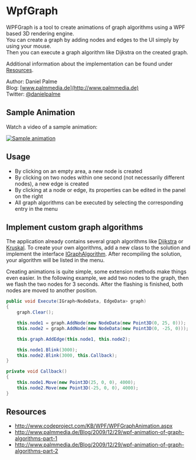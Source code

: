 # WpfGraph
WPFGraph is a tool to create animations of graph algorithms using a WPF based 3D rendering engine.  
You can create a graph by adding nodes and edges to the UI simply by using your mouse.  
Then you can execute a graph algorithm like Dijkstra on the created graph.

Additional information about the implementation can be found under [Resources](#resources).

Author: Daniel Palme  
Blog: [www.palmmedia.de](http://www.palmmedia.de)  
Twitter: [@danielpalme](http://twitter.com/danielpalme)  

## Sample Animation

Watch a video of a sample animation: 

[![Sample animation](http://img.youtube.com/vi/wQJBQB-Ajdc/0.jpg)](http://www.youtube.com/watch?v=wQJBQB-Ajdc "Sample animation")

## Usage

* By clicking on an empty area, a new node is created
* By clicking on two nodes within one second (not necessarily different nodes), a new edge is created
* By clicking at a node or edge, its properties can be edited in the panel on the right
* All graph algorithms can be executed by selecting the corresponding entry in the menu

## Implement custom graph algorithms
The application already contains several graph algorithms like [Dijkstra](https://github.com/danielpalme/WpfGraph/blob/master/WpfGraph.Ui/Algorithms/Dijkstra.cs) or [Kruskal](https://github.com/danielpalme/WpfGraph/blob/master/WpfGraph.Ui/Algorithms/SpanningTree/Kruskal.cs). To create your own algorithms, add a new class to the solution and implement the interface [IGraphAlgorithm](https://github.com/danielpalme/WpfGraph/blob/master/WpfGraph.Ui/Algorithms/IGraphAlgorithm.cs). After recompiling the solution, your algorithm will be listed in the menu.

Creating animations is quite simple, some extension methods make things even easier. In the following example, we add two nodes to the graph, then we flash the two nodes for 3 seconds. After the flashing is finished, both nodes are moved to another position.

```csharp
public void Execute(IGraph<NodeData, EdgeData> graph)
{
    graph.Clear();

    this.node1 = graph.AddNode(new NodeData(new Point3D(0, 25, 0)));
    this.node2 = graph.AddNode(new NodeData(new Point3D(0, -25, 0)));

    this.graph.AddEdge(this.node1, this.node2);

    this.node1.Blink(3000);
    this.node2.Blink(3000, this.Callback);
}

private void Callback()
{
    this.node1.Move(new Point3D(25, 0, 0), 4000);
    this.node2.Move(new Point3D(-25, 0, 0), 4000);
}
```

## Resources

* http://www.codeproject.com/KB/WPF/WPFGraphAnimation.aspx
* http://www.palmmedia.de/Blog/2009/12/29/wpf-animation-of-graph-algorithms-part-1
* http://www.palmmedia.de/Blog/2009/12/29/wpf-animation-of-graph-algorithms-part-2

